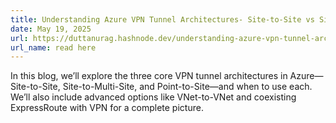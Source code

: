 ```yaml
---
title: Understanding Azure VPN Tunnel Architectures- Site-to-Site vs Site-to-Multi-Site vs Point-to-Site
date: May 19, 2025
url: https://duttanurag.hashnode.dev/understanding-azure-vpn-tunnel-architectures-site-to-site-vs-site-to-multi-site-vs-point-to-site
url_name: read here
---
```


In this blog, we’ll explore the three core VPN tunnel architectures in Azure—Site-to-Site, Site-to-Multi-Site, and Point-to-Site—and when to use each. We’ll also include advanced options like VNet-to-VNet and coexisting ExpressRoute with VPN for a complete picture.
